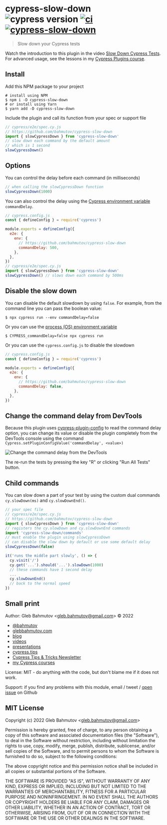 # cypress-slow-down ![cypress version](https://img.shields.io/badge/cypress-10.3.1-brightgreen) [![ci](https://github.com/bahmutov/cypress-slow-down/actions/workflows/ci.yml/badge.svg?branch=main)](https://github.com/bahmutov/cypress-slow-down/actions/workflows/ci.yml) [![cypress-slow-down](https://img.shields.io/endpoint?url=https://dashboard.cypress.io/badge/simple/q3727b&style=flat&logo=cypress)](https://dashboard.cypress.io/projects/q3727b/runs)

> Slow down your Cypress tests

Watch the introduction to this plugin in the video [Slow Down Cypress Tests](https://youtu.be/lxx-_nAkQo8). For advanced usage, see the lessons in my [Cypress Plugins course](https://cypress.tips/courses/cypress-plugins).

## Install

Add this NPM package to your project

```text
# install using NPM
$ npm i -D cypress-slow-down
# or install using Yarn
$ yarn add -D cypress-slow-down
```

Include the plugin and call its function from your spec or support file

```js
// cypress/e2e/spec.cy.js
// https://github.com/bahmutov/cypress-slow-down
import { slowCypressDown } from 'cypress-slow-down'
// slow down each command by the default amount
// which is 1 second
slowCypressDown()
```

## Options

You can control the delay before each command (in milliseconds)

```js
// when calling the slowCypressDown function
slowCypressDown(1000)
```

You can also control the delay using the [Cypress environment variable](https://on.cypress.io/environment-variables) `commandDelay`.

```js
// cypress.config.js
const { defineConfig } = require('cypress')

module.exports = defineConfig({
  e2e: {
    env: {
      // https://github.com/bahmutov/cypress-slow-down
      commandDelay: 500,
    },
  },
})
// cypress/e2e/spec.cy.js
import { slowCypressDown } from 'cypress-slow-down'
slowCypressDown() // slows down each command by 500ms
```

## Disable the slow down

You can disable the default slowdown by using `false`. For example, from the command line you can pass the boolean value:

```
$ npx cypress run --env commandDelay=false
```

Or you can use the [process (OS) environment variable](https://en.wikipedia.org/wiki/Environment_variable)

```
$ CYPRESS_commandDelay=false npx cypress run
```

Or you can use the `cypress.config.js` to disable the slowdown

```js
// cypress.config.js
const { defineConfig } = require('cypress')

module.exports = defineConfig({
  e2e: {
    env: {
      // https://github.com/bahmutov/cypress-slow-down
      commandDelay: false,
    },
  },
})
```

## Change the command delay from DevTools

Because this plugin uses [cypress-plugin-config](https://github.com/bahmutov/cypress-plugin-config) to read the command delay option, you can change its value or disable the plugin completely from the DevTools console using the command `Cypress.setPluginConfigValue('commandDelay', <value>)`

![Change the command delay from the DevTools](./images/set-delay.png)

The re-run the tests by pressing the key "R" or clicking "Run All Tests" button.

## Child commands

You can slow down a part of your test by using the custom dual commands `cy.slowDown(ms)` and `cy.slowDownEnd()`.

```js
// your spec file
// cypress/e2e/spec.cy.js
// https://github.com/bahmutov/cypress-slow-down
import { slowCypressDown } from 'cypress-slow-down'
// registers the cy.slowDown and cy.slowDownEnd commands
import 'cypress-slow-down/commands'
// must enable the plugin using slowCypressDown
// can disable the slow down by default or use some default delay
slowCypressDown(false)

it('runs the middle part slowly', () => {
  cy.visit('/')
  cy.get('...').should('...').slowDown(1000)
  // these commands have 1 second delay
  ...
  cy.slowDownEnd()
  // back to the normal speed
})
```

## Small print

Author: Gleb Bahmutov &lt;gleb.bahmutov@gmail.com&gt; &copy; 2022

- [@bahmutov](https://twitter.com/bahmutov)
- [glebbahmutov.com](https://glebbahmutov.com)
- [blog](https://glebbahmutov.com/blog)
- [videos](https://www.youtube.com/glebbahmutov)
- [presentations](https://slides.com/bahmutov)
- [cypress.tips](https://cypress.tips)
- [Cypress Tips & Tricks Newsletter](https://cypresstips.substack.com/)
- [my Cypress courses](https://cypress.tips/courses)

License: MIT - do anything with the code, but don't blame me if it does not work.

Support: if you find any problems with this module, email / tweet /
[open issue](https://github.com/bahmutov/cypress-slow-down/issues) on Github

## MIT License

Copyright (c) 2022 Gleb Bahmutov &lt;gleb.bahmutov@gmail.com&gt;

Permission is hereby granted, free of charge, to any person
obtaining a copy of this software and associated documentation
files (the "Software"), to deal in the Software without
restriction, including without limitation the rights to use,
copy, modify, merge, publish, distribute, sublicense, and/or sell
copies of the Software, and to permit persons to whom the
Software is furnished to do so, subject to the following
conditions:

The above copyright notice and this permission notice shall be
included in all copies or substantial portions of the Software.

THE SOFTWARE IS PROVIDED "AS IS", WITHOUT WARRANTY OF ANY KIND,
EXPRESS OR IMPLIED, INCLUDING BUT NOT LIMITED TO THE WARRANTIES
OF MERCHANTABILITY, FITNESS FOR A PARTICULAR PURPOSE AND
NONINFRINGEMENT. IN NO EVENT SHALL THE AUTHORS OR COPYRIGHT
HOLDERS BE LIABLE FOR ANY CLAIM, DAMAGES OR OTHER LIABILITY,
WHETHER IN AN ACTION OF CONTRACT, TORT OR OTHERWISE, ARISING
FROM, OUT OF OR IN CONNECTION WITH THE SOFTWARE OR THE USE OR
OTHER DEALINGS IN THE SOFTWARE.

